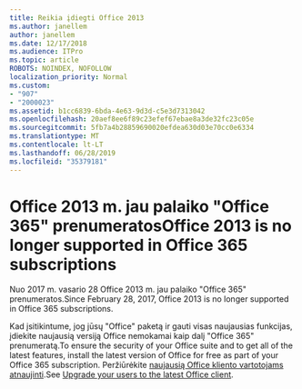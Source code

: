 ```yaml
---
title: Reikia įdiegti Office 2013
ms.author: janellem
author: janellem
ms.date: 12/17/2018
ms.audience: ITPro
ms.topic: article
ROBOTS: NOINDEX, NOFOLLOW
localization_priority: Normal
ms.custom:
- "907"
- "2000023"
ms.assetid: b1cc6839-6bda-4e63-9d3d-c5e3d7313042
ms.openlocfilehash: 20aef8ee6f89c23efef67ebae8a3de32fc23c05e
ms.sourcegitcommit: 5fb7a4b28859690020efdea630d03e70cc0e6334
ms.translationtype: MT
ms.contentlocale: lt-LT
ms.lasthandoff: 06/28/2019
ms.locfileid: "35379181"
---
```

# <a name="office-2013-is-no-longer-supported-in-office-365-subscriptions"></a><span data-ttu-id="72995-102">Office 2013 m. jau palaiko "Office 365" prenumeratos</span><span class="sxs-lookup"><span data-stu-id="72995-102">Office 2013 is no longer supported in Office 365 subscriptions</span></span>

<span data-ttu-id="72995-103">Nuo 2017 m. vasario 28 Office 2013 m. jau palaiko "Office 365" prenumeratos.</span><span class="sxs-lookup"><span data-stu-id="72995-103">Since February 28, 2017, Office 2013 is no longer supported in Office 365 subscriptions.</span></span>
  
<span data-ttu-id="72995-104">Kad įsitikintume, jog jūsų "Office" paketą ir gauti visas naujausias funkcijas, įdiekite naujausią versiją Office nemokamai kaip dalį "Office 365" prenumeratą.</span><span class="sxs-lookup"><span data-stu-id="72995-104">To ensure the security of your Office suite and to get all of the latest features, install the latest version of Office for free as part of your Office 365 subscription.</span></span> <span data-ttu-id="72995-105">Peržiūrėkite [naujausią Office kliento vartotojams atnaujinti](https://docs.microsoft.com/office365/admin/setup/upgrade-users-to-latest-office-client).</span><span class="sxs-lookup"><span data-stu-id="72995-105">See [Upgrade your users to the latest Office client](https://docs.microsoft.com/office365/admin/setup/upgrade-users-to-latest-office-client).</span></span>
  
